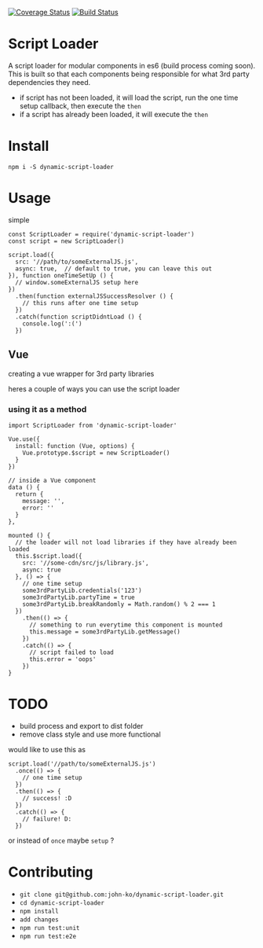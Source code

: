 [![Coverage Status](https://coveralls.io/repos/github/john-ko/dynamic-script-loader/badge.svg?branch=master)](https://coveralls.io/github/john-ko/dynamic-script-loader?branch=master)
[![Build Status](https://travis-ci.org/john-ko/dynamic-script-loader.svg?branch=master)](https://travis-ci.org/john-ko/dynamic-script-loader)


# Script Loader
A script loader for modular components in es6 (build process coming soon). This is built so that each components being responsible for what 3rd party dependencies they need.
- if script has not been loaded, it will load  the script, run the one time setup callback, then execute the `then`
- if a script has already been loaded, it will execute the `then`

# Install
`npm i -S dynamic-script-loader`

# Usage
simple

```
const ScriptLoader = require('dynamic-script-loader')
const script = new ScriptLoader()

script.load({
  src: '//path/to/someExternalJS.js',
  async: true,  // default to true, you can leave this out
}), function oneTimeSetUp () {
  // window.someExternalJS setup here
})
  .then(function externalJSSuccessResolver () {
    // this runs after one time setup
  })
  .catch(function scriptDidntLoad () {
    console.log(':(')
  })
```

## Vue
creating a vue wrapper for 3rd party libraries

heres a couple of ways you can use the script loader

### using it as a method
```
import ScriptLoader from 'dynamic-script-loader'

Vue.use({
  install: function (Vue, options) {
    Vue.prototype.$script = new ScriptLoader()
  }
})

// inside a Vue component
data () {
  return {
    message: '',
    error: ''
  }
},

mounted () {
  // the loader will not load libraries if they have already been loaded
  this.$script.load({
    src: '//some-cdn/src/js/library.js',
    async: true
  }, () => {
    // one time setup
    some3rdPartyLib.credentials('123')
    some3rdPartyLib.partyTime = true
    some3rdPartyLib.breakRandomly = Math.random() % 2 === 1
  })
    .then(() => {
      // something to run everytime this component is mounted
      this.message = some3rdPartyLib.getMessage()
    })
    .catch(() => {
      // script failed to load
      this.error = 'oops'
    })
}
```

# TODO
- build process and export to dist folder
- remove class style and use more functional

would like to use this as

```
script.load('//path/to/someExternalJS.js')
  .once(() => {
    // one time setup
  })
  .then(() => {
    // success! :D
  })
  .catch(() => {
    // failure! D:
  })
```

or instead of `once` maybe `setup` ?

# Contributing

- `git clone git@github.com:john-ko/dynamic-script-loader.git`
- `cd dynamic-script-loader`
- `npm install`
- `add changes`
- `npm run test:unit`
- `npm run test:e2e`
